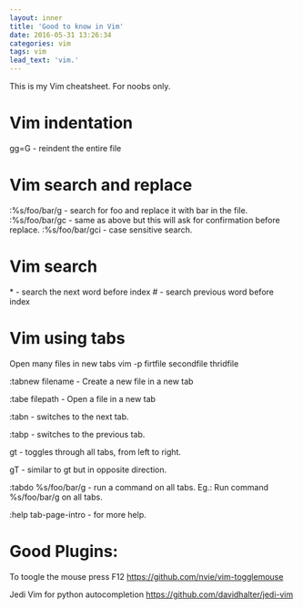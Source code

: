 ```yaml
---
layout: inner
title: 'Good to know in Vim'
date: 2016-05-31 13:26:34
categories: vim
tags: vim
lead_text: 'vim.'
---
```

This is my Vim cheatsheet. For noobs only.

# Vim indentation
gg=G - reindent the entire file

# Vim search and replace
:%s/foo/bar/g - search for foo and replace it with bar in the file.
:%s/foo/bar/gc - same as above but this will ask for confirmation before replace.
:%s/foo/bar/gci - case sensitive search.

# Vim search
\* - search the next word before index
\# - search previous word before index

# Vim using tabs
Open many files in new tabs
vim -p firtfile secondfile thridfile

:tabnew filename - Create a new file in a new tab

:tabe filepath - Open a file in a new tab

:tabn - switches to the next tab.

:tabp - switches to the previous tab.

gt - toggles through all tabs, from left to right.

gT - similar to gt but in opposite direction.

:tabdo %s/foo/bar/g - run a command on all tabs. Eg.: Run command %s/foo/bar/g on all tabs.

:help tab-page-intro - for more help.

# Good Plugins:
To toogle the mouse press F12
https://github.com/nvie/vim-togglemouse

Jedi Vim for python autocompletion
https://github.com/davidhalter/jedi-vim
